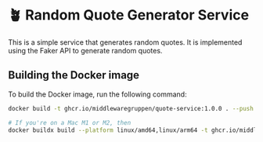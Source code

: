 # 🪴 Random Quote Generator Service

This is a simple service that generates random quotes. It is implemented using
the Faker API to generate random quotes.

## Building the Docker image

To build the Docker image, run the following command:

```bash
docker build -t ghcr.io/middlewaregruppen/quote-service:1.0.0 . --push

# If you're on a Mac M1 or M2, then
docker buildx build --platform linux/amd64,linux/arm64 -t ghcr.io/middlewaregruppen/quote-service:1.0.0 --push .
```
